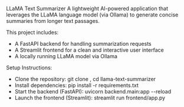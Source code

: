 LLaMA Text Summarizer
A lightweight AI-powered application that leverages the LLaMA language model (via Ollama) to generate concise summaries from longer text passages.

This project includes:
 - A FastAPI backend for handling summarization requests
 - A Streamlit frontend for a clean and interactive user interface
 - A locally running LLaMA model via Ollama

Setup Instructions:
  - Clone the repository: 
       git clone <your-repo-url>, 
       cd llama-text-summarizer
  - Install dependencies: 
       pip install -r requirements.txt
  - Start the backend (FastAPI): 
       uvicorn backend.main:app --reload
  - Launch the frontend (Streamlit): 
       streamlit run frontend/app.py


